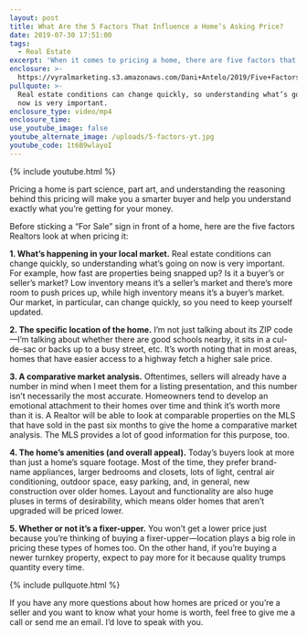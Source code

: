 ```yaml
---
layout: post
title: What Are the 5 Factors That Influence a Home’s Asking Price?
date: 2019-07-30 17:51:00
tags:
  - Real Estate
excerpt: 'When it comes to pricing a home, there are five factors that Realtors weigh.'
enclosure: >-
  https://vyralmarketing.s3.amazonaws.com/Dani+Antelo/2019/Five+Factors+that+Influence+a+Home's+Value.mp4
pullquote: >-
  Real estate conditions can change quickly, so understanding what’s going on
  now is very important.
enclosure_type: video/mp4
enclosure_time:
use_youtube_image: false
youtube_alternate_image: /uploads/5-factors-yt.jpg
youtube_code: 1t6B9wlayoI
---
```


{% include youtube.html %}

Pricing a home is part science, part art, and understanding the reasoning behind this pricing will make you a smarter buyer and help you understand exactly what you’re getting for your money.&nbsp;

Before sticking a “For Sale” sign in front of a home, here are the five factors Realtors look at when pricing it:

**1\. What’s happening in your local market.** Real estate conditions can change quickly, so understanding what’s going on now is very important. For example, how fast are properties being snapped up? Is it a buyer’s or seller’s market? Low inventory means it’s a seller’s market and there’s more room to push prices up, while high inventory means it’s a buyer’s market. Our market, in particular, can change quickly, so you need to keep yourself updated.&nbsp;

**2\. The specific location of the home.** I’m not just talking about its ZIP code—I’m talking about whether there are good schools nearby, it sits in a cul-de-sac or backs up to a busy street, etc. It’s worth noting that in most areas, homes that have easier access to a highway fetch a higher sale price. &nbsp;

**3\. A comparative market analysis.** Oftentimes, sellers will already have a number in mind when I meet them for a listing presentation, and this number isn’t necessarily the most accurate. Homeowners tend to develop an emotional attachment to their homes over time and think it’s worth more than it is. A Realtor will be able to look at comparable properties on the MLS that have sold in the past six months to give the home a comparative market analysis. The MLS provides a lot of good information for this purpose, too.&nbsp;

**4\. The home’s amenities (and overall appeal).** Today’s buyers look at more than just a home’s square footage. Most of the time, they prefer brand-name appliances, larger bedrooms and closets, lots of light, central air conditioning, outdoor space, easy parking, and, in general, new construction over older homes. Layout and functionality are also huge pluses in terms of desirability, which means older homes that aren’t upgraded will be priced lower.&nbsp;

**5\. Whether or not it’s a fixer-upper.** You won’t get a lower price just because you’re thinking of buying a fixer-upper—location plays a big role in pricing these types of homes too. On the other hand, if you’re buying a newer turnkey property, expect to pay more for it because quality trumps quantity every time.&nbsp;

{% include pullquote.html %}

If you have any more questions about how homes are priced or you’re a seller and you want to know what your home is worth, feel free to give me a call or send me an email. I’d love to speak with you.&nbsp;<br>&nbsp;

&nbsp;